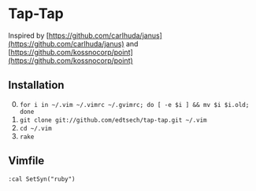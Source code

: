 # Tap-Tap

Inspired by [https://github.com/carlhuda/janus](https://github.com/carlhuda/janus) and [https://github.com/kossnocorp/point](https://github.com/kossnocorp/point)

## Installation

0. `for i in ~/.vim ~/.vimrc ~/.gvimrc; do [ -e $i ] && mv $i $i.old; done`
1. `git clone git://github.com/edtsech/tap-tap.git ~/.vim`
2. `cd ~/.vim`
3. `rake`

## Vimfile

`:cal SetSyn("ruby")`
